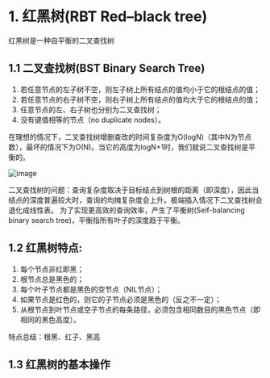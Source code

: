 # 1. 红黑树(RBT  Red–black tree)
红黑树是一种自平衡的二叉查找树

## 1.1 二叉查找树(BST  Binary Search Tree)

1. 若任意节点的左子树不空，则左子树上所有结点的值均小于它的根结点的值；
2. 若任意节点的右子树不空，则右子树上所有结点的值均大于它的根结点的值；
3. 任意节点的左、右子树也分别为二叉查找树；
4. 没有键值相等的节点（no duplicate nodes）。

在理想的情况下，二叉查找树增删查改的时间复杂度为O(logN)（其中N为节点数），最坏的情况下为O(N)。当它的高度为logN+1时，我们就说二叉查找树是平衡的。

![image](https://user-images.githubusercontent.com/62703976/157433909-5bf6c37b-4501-4776-b3ff-f1f6b00790b1.png)

二叉查找树的问题：查询复杂度取决于目标结点到树根的距离（即深度），因此当结点的深度普遍较大时，查询的均摊复杂度会上升。极端插入情况下二叉查找树会退化成线性表。
为了实现更高效的查询效率，产生了平衡树(Self-balancing binary search tree)，平衡指所有叶子的深度趋于平衡。

## 1.2 红黑树特点:

1. 每个节点非红即黑；
2. 根节点总是黑色的；
3. 每个叶子节点都是黑色的空节点（NIL节点）；
4. 如果节点是红色的，则它的子节点必须是黑色的（反之不一定）；
5. 从根节点到叶节点或空子节点的每条路径，必须包含相同数目的黑色节点（即相同的黑色高度）。

特点总结：根黑、红子、黑高  

## 1.3 红黑树的基本操作





